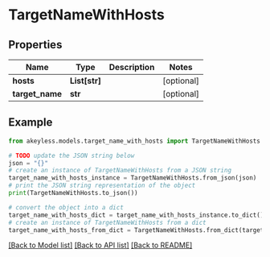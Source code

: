 # TargetNameWithHosts


## Properties

Name | Type | Description | Notes
------------ | ------------- | ------------- | -------------
**hosts** | **List[str]** |  | [optional] 
**target_name** | **str** |  | [optional] 

## Example

```python
from akeyless.models.target_name_with_hosts import TargetNameWithHosts

# TODO update the JSON string below
json = "{}"
# create an instance of TargetNameWithHosts from a JSON string
target_name_with_hosts_instance = TargetNameWithHosts.from_json(json)
# print the JSON string representation of the object
print(TargetNameWithHosts.to_json())

# convert the object into a dict
target_name_with_hosts_dict = target_name_with_hosts_instance.to_dict()
# create an instance of TargetNameWithHosts from a dict
target_name_with_hosts_from_dict = TargetNameWithHosts.from_dict(target_name_with_hosts_dict)
```
[[Back to Model list]](../README.md#documentation-for-models) [[Back to API list]](../README.md#documentation-for-api-endpoints) [[Back to README]](../README.md)



